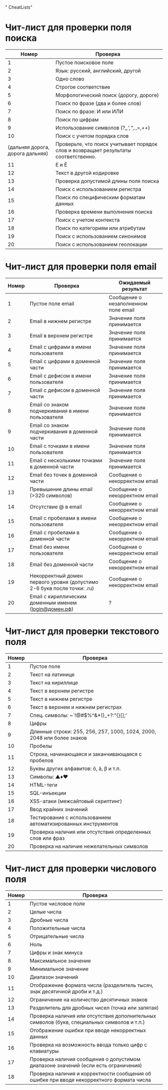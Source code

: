 " CheatLists" 
# Чит-лист для проверки поля поиска


| Номер | Проверка                                                  
|-------|------------------------------------------|
| 1     | Пустое поисковое поле                      | Проверьте, что система корректно обрабатывает запросы без ввода каких-либо символов. |
| 2     | Язык: русский, английский, другой                          | Добавьте тестовые запросы на разных языках, чтобы убедиться, что поиск работает корректно для всех поддерживаемых языков. |
| 3     | Одно слово                                                | Проведите тесты с разными типами слов (существительные, прилагательные, глаголы) и разными длинами, чтобы проверить общую точность и релевантность результатов. |
| 4     | Строгое соответствие                                      | Проверьте, что поиск не выдает нерелевантные результаты и точно соответствует введенному запросу. |
| 5     | Морфологический поиск (дорогу, дороге)                     | Убедитесь, что поиск учитывает различные формы слова и возвращает соответствующие результаты для каждой формы. |
| 6     | Поиск по фразе (два и более слов)                         | Проведите тесты с разными фразами разной длины и разным порядком слов. |
| 7     | Поиск по фразе: И или ИЛИ                                  | Убедитесь, что система корректно обрабатывает запросы с операторами "И" и "ИЛИ", возвращая релевантные результаты в соответствии с запросом. |
| 8     | Поиск по цифрам                                           | Проверьте, что поиск работает корректно как для отдельных цифр, так и для чисел в тексте. |
| 9     | Использование символов (?,*,',",.*,=,++)             | Проведите тесты с каждым из перечисленных символов, чтобы убедиться, что система корректно обрабатывает запросы с ними. |
| 10    | Поиск с учетом порядка слов 
(дальняя дорога, дорога дальняя)                        | Проверьте, что поиск учитывает порядок слов и возвращает результаты соответственно. |
| 11    | Е и Ё                                                     | Удостоверьтесь, что система различает буквы "е" и "ё", если это применимо к языку поиска. |
| 12    | Текст в другой кодировке                                  | Проведите тесты с текстом в различных кодировках, чтобы убедиться, что поиск корректно обрабатывает текст в любой кодировке. |
| 13    | Проверка допустимой длины поля поиска                     | Убедитесь, что система ограничивает длину поискового запроса в соответствии с заданными ограничениями и сообщает пользователю о любых ошибках. |
| 14    | Поиск с использованием регистра                           | Проверьте, что поиск не зависит от регистра символов и корректно обрабатывает как верхний, так и нижний регистр. |
| 15    | Поиск по специфическим форматам данных                    | Проведите тесты с поиском по специфическим форматам данных, таким как даты, временные интервалы, номера телефонов, электронные адреса и т.д. |
| 16    | Проверка времени выполнения поиска                       | Измерьте время выполнения поиска для различных запросов и убедитесь, что оно остается в приемлемых пределах даже при большом объеме данных. |
| 17    | Поиск с учетом контекста                                  | Проверьте, что поиск учитывает контекст запроса, чтобы предоставлять более точные результаты в зависимости от контекста использования. |
| 18    | Поиск по категориям или атрибутам                         | Если ваша система поддерживает категоризацию или атрибуты элементов поиска, проверьте, что поиск работает корректно при использовании этих категорий или атрибутов в запросе. |
| 19    | Поиск с использованием синонимов                          | Проверьте, что система учитывает синонимы и возвращает соответствующие результаты даже при использовании различных формулировок запроса. |
| 20    | Поиск с использованием геолокации                         | Если ваше приложение поддерживает поиск с использованием геолокации, убедитесь, что он работает корректно и точно определяет местоположение пользователя для поиска. |


# Чит-лист для проверки поля email

| Номер | Проверка | Ожидаемый результат |
|-------|----------|---------------------|
| 1     | Пустое поле email | Сообщение о незаполненном поле email |
| 2     | Email в нижнем регистре | Значение поля принимается |
| 3     | Email в верхнем регистре | Значение поля принимается |
| 4     | Email с цифрами в имени пользователя | Значение поля принимается |
| 5     | Email с цифрами в доменной части | Значение поля принимается |
| 6     | Email с дефисом в имени пользователя | Значение поля принимается |
| 7     | Email с дефисом в доменной части | Значение поля принимается |
| 8     | Email со знаком подчеркивания в имени пользователя | Значение поля принимается |
| 9     | Email со знаком подчеркивания в доменной части | Значение поля принимается |
| 10    | Email с точками в имени пользователя | Значение поля принимается |
| 11    | Email с несколькими точками в доменной части | Значение поля принимается |
| 12    | Email без точек в доменной части | Сообщение о некорректном email |
| 13    | Превышение длины email (>320 символов) | Сообщение о некорректном email |
| 14    | Отсутствие @ в email | Сообщение о некорректном email |
| 15    | Email с пробелами в имени пользователя | Сообщение о некорректном email |
| 16    | Email с пробелами в доменной части | Сообщение о некорректном email |
| 17    | Email без имени пользователя | Сообщение о некорректном email |
| 18    | Email без доменной части | Сообщение о некорректном email |
| 19    | Некорректный домен первого уровня (допустимо 2-6 букв после точки: .ru) | Сообщение о некорректном email |
| 20    | Email с кириллическим доменным именем (login@домен.рф) | ? |

# Чит-лист для проверки текстового поля

| Номер | Проверка |
|-------|----------|
| 1     | Пустое поле |
| 2     | Текст на латинице |
| 3     | Текст на кириллице |
| 4     | Текст в верхнем регистре |
| 5     | Текст в нижнем регистре |
| 6     | Текст в верхнем и нижнем регистрах |
| 7     | Спец. символы: ~`!@#$%^&*()_+?:"{}[];’ |
| 8     | Цифры |
| 9     | Длинные строки: 255, 256, 257, 1000, 1024, 2000, 2048 или более знаков |
| 10    | Пробелы |
| 11    | Строка, начинающаяся и заканчивающаяся с пробелов |
| 12    | Буквы других алфавитов: ö, ä, β и т.п. |
| 13    | Символы: ▲♦♥ |
| 14    | HTML-теги |
| 15    | SQL-инъекции |
| 16    | XSS-атаки (межсайтовый скриптинг) |
| 17    | Ввод крайних значений |
| 18    | Тестирование с использованием автоматизированных инструментов |
| 19    | Проверка наличия или отсутствия определенных слов или фраз |
| 20    | Проверка на наличие нежелательных символов |

# Чит-лист для проверки числового поля

| Номер | Проверка |
|-------|----------|
| 1     | Пустое числовое поле |
| 2     | Целые числа |
| 3     | Дробные числа |
| 4     | Положительные числа |
| 5     | Отрицательные числа |
| 6     | Ноль |
| 7     | Цифры и знак минуса |
| 8     | Максимальное значение |
| 9     | Минимальное значение |
| 10    | Диапазон значений |
| 11    | Отображение формата числа (разделитель тысяч, знак десятичной дроби и т.д.) |
| 12    | Ограничение на количество десятичных знаков |
| 13    | Разделитель для дробных чисел (точка или запятая) |
| 14    | Проверка наличия или отсутствия дополнительных символов (букв, специальных символов и т.п.) |
| 15    | Отображение ошибки при вводе некорректных данных |
| 16    | Проверка на возможность ввода только цифр с клавиатуры |
| 17    | Проверка наличия сообщения о допустимом диапазоне значений (если есть ограничения) |
| 18    | Проверка наличия и корректности сообщения об ошибке при вводе некорректного формата числа |







